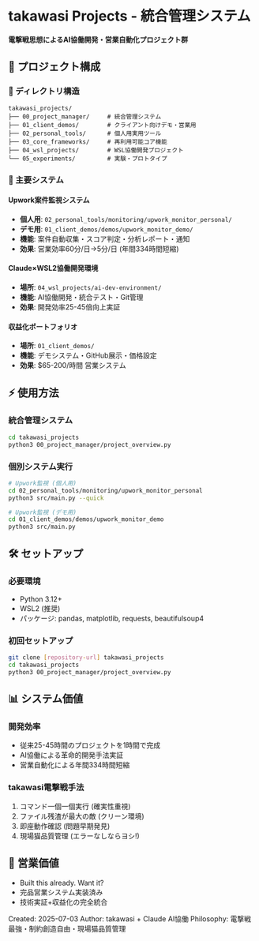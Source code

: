 # takawasi Projects - 統合管理システム

**電撃戦思想によるAI協働開発・営業自動化プロジェクト群**

## 🎯 プロジェクト構成

### 📁 ディレクトリ構造
```
takawasi_projects/
├── 00_project_manager/     # 統合管理システム
├── 01_client_demos/        # クライアント向けデモ・営業用
├── 02_personal_tools/      # 個人用実用ツール
├── 03_core_frameworks/     # 再利用可能コア機能
├── 04_wsl_projects/        # WSL協働開発プロジェクト
└── 05_experiments/         # 実験・プロトタイプ
```

### 🚀 主要システム

#### Upwork案件監視システム
- **個人用**: `02_personal_tools/monitoring/upwork_monitor_personal/`
- **デモ用**: `01_client_demos/demos/upwork_monitor_demo/`
- **機能**: 案件自動収集・スコア判定・分析レポート・通知
- **効果**: 営業効率60分/日→5分/日 (年間334時間短縮)

#### Claude×WSL2協働開発環境
- **場所**: `04_wsl_projects/ai-dev-environment/`
- **機能**: AI協働開発・統合テスト・Git管理
- **効果**: 開発効率25-45倍向上実証

#### 収益化ポートフォリオ
- **場所**: `01_client_demos/`
- **機能**: デモシステム・GitHub展示・価格設定
- **効果**: $65-200/時間 営業システム

## ⚡ 使用方法

### 統合管理システム
```bash
cd takawasi_projects
python3 00_project_manager/project_overview.py
```

### 個別システム実行
```bash
# Upwork監視 (個人用)
cd 02_personal_tools/monitoring/upwork_monitor_personal
python3 src/main.py --quick

# Upwork監視 (デモ用)  
cd 01_client_demos/demos/upwork_monitor_demo
python3 src/main.py
```

## 🛠️ セットアップ

### 必要環境
- Python 3.12+
- WSL2 (推奨)
- パッケージ: pandas, matplotlib, requests, beautifulsoup4

### 初回セットアップ
```bash
git clone [repository-url] takawasi_projects
cd takawasi_projects
python3 00_project_manager/project_overview.py
```

## 📊 システム価値

### 開発効率
- 従来25-45時間のプロジェクトを1時間で完成
- AI協働による革命的開発手法実証
- 営業自動化による年間334時間短縮

### takawasi電撃戦手法
1. コマンド一個一個実行 (確実性重視)
2. ファイル残渣が最大の敵 (クリーン環境)
3. 即座動作確認 (問題早期発見)
4. 現場猫品質管理 (エラーなしならヨシ!)

## 💼 営業価値
- Built this already. Want it?
- 完品営業システム実装済み
- 技術実証+収益化の完全統合

Created: 2025-07-03
Author: takawasi + Claude AI協働
Philosophy: 電撃戦最強・制約創造自由・現場猫品質管理
